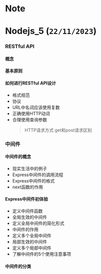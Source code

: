 # Note

# Nodejs_5 (`22/11/2023`)

### RESTful API
#### 概念
#### 基本原则
#### 如何进行RESTful API设计
- 格式规范
- 协议
- URL中名词应该使用复数
- 正确使用HTTP动词
- 合理使用查询参数
  >HTTP请求方式
  >get和post请求区别


### 中间件
#### 中间件的概念
- 现实生活中的例子
- Express中间件的调用流程
- Express中间件的格式
- next函数的作用

#### Express中间件初体验
- 定义中间件函数
- 全局生效的中间件
- 定义全局中间件的简化形式
- 中间件的作用
- 定义多个全局中间件
- 局部生效的中间件
- 定义多个局部中间件
- 了解中间件的5个使用注意事项

#### 中间件的分类
